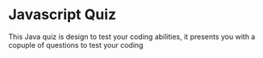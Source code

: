# Javascript Quiz


 This Java quiz is design to test your coding abilities, it presents you with a copuple of questions to test your coding 